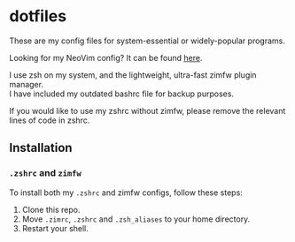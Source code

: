 # dotfiles

These are my config files for system-essential or widely-popular programs.  

Looking for my NeoVim config? It can be found [here](https://github.com/Eutropios/Neovim-config).

I use zsh on my system, and the lightweight, ultra-fast zimfw plugin manager.  
I have included my outdated bashrc file for backup purposes.

If you would like to use my zshrc without zimfw, please remove the relevant
lines of code in zshrc.

## Installation

### `.zshrc` and `zimfw`

To install both my `.zshrc` and zimfw configs, follow these steps:

1. Clone this repo.
2. Move `.zimrc`, `.zshrc` and `.zsh_aliases` to your home directory.
3. Restart your shell.
